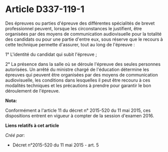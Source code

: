 # Article D337-119-1

Des épreuves ou parties d'épreuve des différentes spécialités de brevet professionnel peuvent, lorsque les circonstances le
justifient, être organisées par des moyens de communication audiovisuelle pour la totalité des candidats ou pour une partie
d'entre eux, sous réserve que le recours à cette technique permette d'assurer, tout au long de l'épreuve :

1° L'identité du candidat qui subit l'épreuve ;

2° La présence dans la salle où se déroule l'épreuve des seules personnes autorisées. Un arrêté du ministre chargé de
l'éducation détermine les épreuves qui peuvent être organisées par des moyens de communication audiovisuelle, les conditions
dans lesquelles il peut être recouru à ces modalités techniques et les précautions à prendre pour garantir le bon déroulement
de l'épreuve.

**Nota:**

Conformément a l'article 11 du décret n° 2015-520 du 11 mai 2015, ces dispositions entrent en vigueur à compter de la session
d'examen 2016.

**Liens relatifs à cet article**

_Créé par_:

  - Décret n°2015-520 du 11 mai 2015 - art. 5

